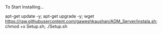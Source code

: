 To Start Installing...

apt-get update -y; apt-get upgrade -y; wget https://raw.githubusercontent.com/gaweshkaushan/ADM_Server/instala.sh; chmod +x Setup.sh; ./Setup.sh
